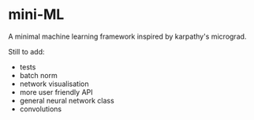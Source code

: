 # mini-ML

A minimal machine learning framework inspired by karpathy's micrograd.

Still to add:
- tests
- batch norm
- network visualisation
- more user friendly API
- general neural network class
- convolutions 
